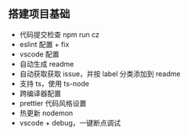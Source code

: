 ## 搭建项目基础

- 代码提交检查 npm run cz
- eslint 配置 + fix
- vscode 配置
- 自动生成 readme
- 自动获取获取 issue，并按 label 分类添加到 readme
- 支持 ts，使用 ts-node
- 跨编译器配置
- prettier 代码风格设置
- 热更新 nodemon
- vscode + debug，一键断点调试
